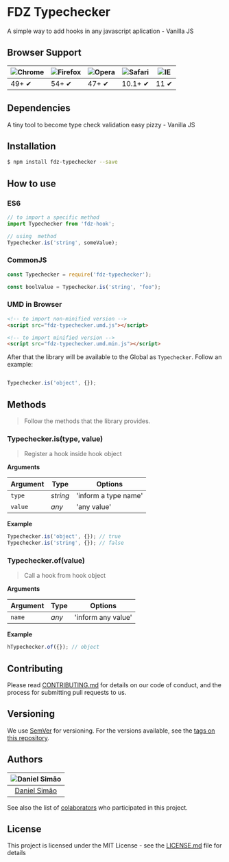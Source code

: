 # FDZ Typechecker

A simple way to add hooks in any javascript aplication - Vanilla JS

## Browser Support


![Chrome](https://cloud.githubusercontent.com/assets/398893/3528328/23bc7bc4-078e-11e4-8752-ba2809bf5cce.png) | ![Firefox](https://cloud.githubusercontent.com/assets/398893/3528329/26283ab0-078e-11e4-84d4-db2cf1009953.png) | ![Opera](https://cloud.githubusercontent.com/assets/398893/3528330/27ec9fa8-078e-11e4-95cb-709fd11dac16.png) | ![Safari](https://cloud.githubusercontent.com/assets/398893/3528331/29df8618-078e-11e4-8e3e-ed8ac738693f.png) | ![IE](https://cloud.githubusercontent.com/assets/398893/3528325/20373e76-078e-11e4-8e3a-1cb86cf506f0.png) |
--- | --- | --- | --- | --- |
49+ ✔ | 54+ ✔ | 47+ ✔ | 10.1+ ✔ | 11 ✔ |

## Dependencies

A tiny tool to become type check validation easy pizzy - Vanilla JS

## Installation

```sh
$ npm install fdz-typechecker --save
```

## How to use

### ES6

```js
// to import a specific method
import Typechecker from 'fdz-hook';

// using  method
Typechecker.is('string', someValue);
```

### CommonJS

```js
const Typechecker = require('fdz-typechecker');

const boolValue = Typechecker.is('string', "foo");
```

### UMD in Browser

```html
<!-- to import non-minified version -->
<script src="fdz-typechecker.umd.js"></script>

<!-- to import minified version -->
<script src="fdz-typechecker.umd.min.js"></script>
```

After that the library will be available to the Global as `Typechecker`. Follow an example:

```js

Typechecker.is('object', {});
```

## Methods

> Follow the methods that the library provides.

### Typechecker.is(type, value)

> Register a hook inside hook object

**Arguments**

| Argument | Type    | Options           |
|----------|---------|-------------------|
|`type`   |*string* | 'inform a type name'|
|`value`   |*any* | 'any value'|

**Example**

```js
Typechecker.is('object', {}); // true
Typechecker.is('string', {}); // false
```

### Typechecker.of(value)

> Call a hook from hook object

**Arguments**

| Argument | Type    | Options           |
|----------|---------|-------------------|
|`name`   |*any* | 'inform any value'|

**Example**

```js
hTypechecker.of({}); // object
```

## Contributing

Please read [CONTRIBUTING.md](https://gist.github.com/PurpleBooth/b24679402957c63ec426) for details on our code of conduct, and the process for submitting pull requests to us.

## Versioning

We use [SemVer](http://semver.org/) for versioning. For the versions available, see the [tags on this repository](https://github.com/your/project/tags).

## Authors

|  ![Daniel Simão](https://avatars2.githubusercontent.com/u/4645658?v=4&s=460)|
|:---------------------:|
|  [Daniel Simão](https://github.com/simaodeveloper/)   |

See also the list of [colaborators](https://github.com/orgs/frontendizando/people) who participated in this project.

## License

This project is licensed under the MIT License - see the [LICENSE.md](LICENSE.md) file for details
